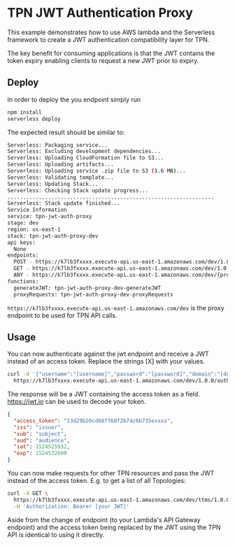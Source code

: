 <!--
title: TPN JWT Authentication Proxy
description: This example demonstrates how to use AWS lambda and the Serverless framework to create a JWT authentication compatibility layer for TPN.
layout: Doc
-->
# TPN JWT Authentication Proxy

This example demonstrates how to use AWS lambda and the Serverless framework
to create a JWT authentication compatibility layer for TPN.

The key benefit for consuming applications is that the JWT contains the token
expiry enabling clients to request a new JWT prior to expiry.

## Deploy

In order to deploy the you endpoint simply run

```bash
npm install
serverless deploy
```

The expected result should be similar to:

```bash
Serverless: Packaging service...
Serverless: Excluding development dependencies...
Serverless: Uploading CloudFormation file to S3...
Serverless: Uploading artifacts...
Serverless: Uploading service .zip file to S3 (1.6 MB)...
Serverless: Validating template...
Serverless: Updating Stack...
Serverless: Checking Stack update progress...
..................................................................
Serverless: Stack update finished...
Service Information
service: tpn-jwt-auth-proxy
stage: dev
region: us-east-1
stack: tpn-jwt-auth-proxy-dev
api keys:
  None
endpoints:
  POST - https://k7lb3fxxxx.execute-api.us-east-1.amazonaws.com/dev/1.0.0/auth/generatejwt
  GET - https://k7lb3fxxxx.execute-api.us-east-1.amazonaws.com/dev/1.0.0/auth/generatejwt
  ANY - https://k7lb3fxxxx.execute-api.us-east-1.amazonaws.com/dev/{proxy+}
functions:
  generateJWT: tpn-jwt-auth-proxy-dev-generateJWT
  proxyRequests: tpn-jwt-auth-proxy-dev-proxyRequests
```
`https://k7lb3fxxxx.execute-api.us-east-1.amazonaws.com/dev` is the proxy
endpoint to be used for TPN API calls.

## Usage

You can now authenticate against the jwt endpoint and receive a JWT instead of
an access token. Replace the strings [X] with your values.

```bash
curl -d '{"username":"[username]","password":"[password]","domain":"[domain]"}' \
  https://k7lb3fxxxx.execute-api.us-east-1.amazonaws.com/dev/1.0.0/auth/generatejwt
```

The response will be a JWT containing the access token as a field. https://jwt.io
can be used to decode your token.
```json
{
  "access_token": "13d29b20cd68ff60f2b74c6b735exxxx",
  "iss": "issuer",
  "sub": "subject",
  "aud": "audience",
  "iat": 1524525932,
  "exp": 1524532600
}
```

You can now make requests for other TPN resources and pass the JWT instead of
the access token. E.g. to get a list of all Topologies:

```bash
curl -X GET \
  https://k7lb3fxxxx.execute-api.us-east-1.amazonaws.com/dev/ttms/1.0.0/topology_tag \
  -H 'Authorization: Bearer [your JWT]'
```

Aside from the change of endpoint (to your Lambda's API Gateway endpoint)
and the access token being replaced by the JWT using the TPN API is identical
to using it directly.